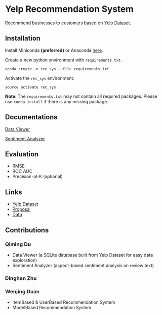 # Yelp Recommendation System

Recommend businesses to customers based on [Yelp Dataset](https://www.yelp.com/dataset/challenge).

## Installation

Install Miniconda **(preferred)** or Anaconda [here](https://conda.io/docs/user-guide/install/macos.html).

Create a new python environment with `requirements.txt`.

```
conda create -n rec_sys --file requirements.txt
```

Activate the `rec_sys` environment.

```
source activate rec_sys
```

**Note**: The `requirements.txt` may not contain all required packages. Please use `conda install` if there is any missing package.

## Documentations

[Data Viewer](https://github.com/zhudhjen/yelp-recommendation-system/tree/master/data_viewer)

[Sentiment Analyzer](https://github.com/zhudhjen/yelp-recommendation-system/tree/master/sentiment_analyzer)

## Evaluation

- RMSE
- ROC AUC
- Precision-at-K (optional)

## Links

* [Yelp Dataset](https://www.yelp.com/dataset/challenge)
* [Proposal](https://docs.google.com/document/d/12MQUmbk-Ioh7L3wukDj7LEOFFX_jXR6YvxfCKi6jSwk/edit)
* [Data](https://drive.google.com/open?id=1v-ayr_m-0MUgviN6pulnRzdn-5hx9oQC)

## Contributions

### Qiming Du

* Data Viewer (a SQLite database built from Yelp Dataset for easy data exploration)
* Sentiment Analyzer (aspect-based sentiment analysis on review text)

### Dinghan Zhu

### Wenjing Duan

* ItemBased & UserBased Recommendation System
* ModelBased Recommendation System

